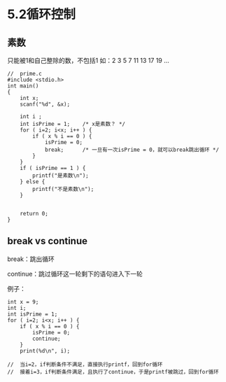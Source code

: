 # 5.2循环控制

## 素数

只能被1和自己整除的数，不包括1
如：2 3 5 7 11 13 17 19 ...

```
//	prime.c
#include <stdio.h>
int main()
{
	int x;
	scanf("%d", &x);

	int i ;
	int isPrime = 1;	/* x是素数？ */
	for ( i=2; i<x; i++ ) {
		if ( x % i == 0 ) {
			isPrime = 0;
			break;		/* 一旦有一次isPrime = 0，就可以break跳出循环 */
		}
	}
	if ( isPrime == 1 ) {
		printf("是素数\n");
	} else {
		printf("不是素数\n");
	}


	return 0;
}
```

## break vs continue

break：跳出循环

continue：跳过循环这一轮剩下的语句进入下一轮

例子：

```
int x = 9;
int i;
int isPrime = 1;
for ( i=2; i<x; i++ ) {
	if ( x % i == 0 ) {
		isPrime = 0;
		continue;
	}
	print(%d\n", i);

//	当i=2，if判断条件不满足，直接执行printf，回到for循环
//	接着i=3，if判断条件满足，且执行了continue，于是printf被跳过，回到for循环
```


